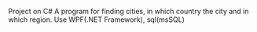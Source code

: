 Project on C#
A program for finding cities, in which country the city and in which region.
Use WPF(.NET Framework), sql(msSQL)
